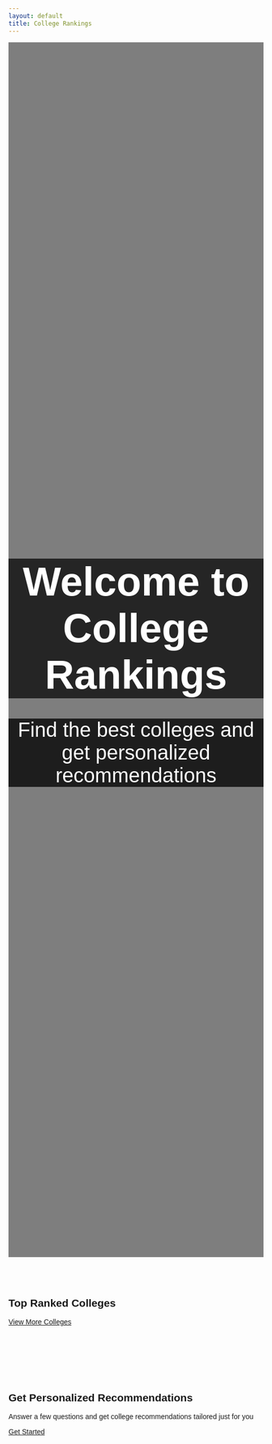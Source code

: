 ```yaml
---
layout: default
title: College Rankings
---
```


<html lang="en">
<head>
    <meta charset="UTF-8">
    <meta name="viewport" content="width=device-width, initial-scale=1.0">
    <link rel="stylesheet" href="https://stackpath.bootstrapcdn.com/bootstrap/4.5.2/css/bootstrap.min.css">
    <title>College Rankings</title>
    <style>
        body {
            font-family: Arial, sans-serif;
        }
        .hero-section {
            height: 60vh;
            background-image: url('https://i0.wp.com/www.nationalreview.com/wp-content/uploads/2018/08/students-campus-university-of-pennsylvania.jpg?fit=789%2C460&ssl=1');
            background-size: cover;
            background-position: center;
            color: white;
            display: flex;
            align-items: center;
            justify-content: center;
            text-align: center;
            position: relative; /* Add this line to make the background overlay work */
        }
        /* Background overlay */
        .hero-section::before {
            content: "";
            background: rgba(0, 0, 0, 0.5); /* Adjust the transparency by changing the last value (0.5) */
            position: absolute;
            top: 0;
            right: 0;
            bottom: 0;
            left: 0;
            z-index: -1; /* Place it behind the text content */
        }
        .hero-section h1 {
            font-size: 80px;
            margin-bottom: 20px;
            background: rgba(0, 0, 0, 0.7);
        }
        .hero-section p {
            font-size: 40px;
            margin-bottom: 20px;
            background: rgba(0, 0, 0, 0.77);
        }
        .top-colleges, .recommendations {
            padding: 50px 0;
        }
        .college-card {
            margin-bottom: 30px;
        }
    </style>
</head>
<body>

<!-- Hero Section -->
<section class="hero-section">
    <div>
        <h1>Welcome to College Rankings</h1>
        <p>Find the best colleges and get personalized recommendations</p>
    </div>
</section>

<!-- Top Colleges Section -->
<section class="top-colleges container">
    <h2 class="text-center">Top Ranked Colleges</h2>
    <div class="row" id="college-list"></div> <!-- This is where we'll display the college information -->
    <div class="text-center mt-4">
        <a href="/colleges" class="btn btn-primary btn-lg font-weight-bold">View More Colleges</a>
    </div>
</section>

<!-- Personalized Recommendations Section -->
<section class="recommendations container">
    <h2 class="text-center">Get Personalized Recommendations</h2>
    <p class="text-center">Answer a few questions and get college recommendations tailored just for you</p>
    <div class="text-center">
        <a href="/GPAandSATrecommendation" class="btn btn-primary btn-lg font-weight-bold">Get Started</a>
    </div>
</section>

<script>
    // Function to fetch and display college information
    async function fetchColleges() {
        try {
            const response = await fetch('https://collegerankings.stu.nighthawkcodingsociety.com/api/college/colleges'); // Replace with your API URL
            const data = await response.json();

            // Select the div where you want to display the colleges
            const collegeList = document.getElementById('college-list');

            // Loop through the first 3 colleges (assuming API returns an array of colleges)
            data.slice(0, 3).forEach(college => {
                // Create a div to hold college card
                const collegeCard = document.createElement('div');
                collegeCard.classList.add('col-lg-4', 'col-md-6', 'mb-4'); // Adjust the column size here
                collegeCard.innerHTML = `
                    <div class="card">
                        <img src="${college.image || placeholderImageUrl}" class="card-img-top" alt="${college.name}">
                        <div class="card-body">
                            <h5 class="card-title">${college.name}</h5>
                            <p class="card-text">Location: ${college.city}, ${college.state}</p>
                            <p class="card-text">Ranking: ${college.ranking || 'Not Available'}</p>
                            <a href="/colleges/college_details?id=${college.id}" class="btn btn-primary view-details-btn">View Details</a>
                        </div>
                    </div>
                `;
                collegeList.appendChild(collegeCard);
            });
        } catch (error) {
            console.error('Error fetching data:', error);
        }
    }

    // Call the fetchColleges function when the page loads
    window.addEventListener('load', fetchColleges);
</script>

<script src="https://code.jquery.com/jquery-3.5.1.slim.min.js"></script>
<script src="https://cdn.jsdelivr.net/npm/@popperjs/core@2.9.3/dist/umd/popper.min.js"></script>
<script src="https://stackpath.bootstrapcdn.com/bootstrap/4.5.2/js/bootstrap.min.js"></script>
</body>
</html>
